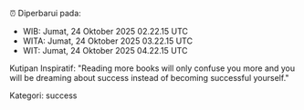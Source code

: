 ⏰ Diperbarui pada:
- WIB: Jumat, 24 Oktober 2025 02.22.15 UTC
- WITA: Jumat, 24 Oktober 2025 03.22.15 UTC
- WIT: Jumat, 24 Oktober 2025 04.22.15 UTC

Kutipan Inspiratif:
"Reading more books will only confuse you more and you will be dreaming about success instead of becoming successful yourself."


Kategori: success

